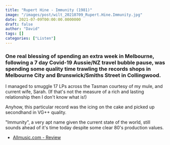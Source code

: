 ```yaml
---
title: "Rupert Hine - Immunity (1981)"
image: "/images/post/wilt_20210709_Rupert.Hine.Immunity.jpg"
date: 2021-07-09T00:00:00.0000000
draft: false
author: "David"
tags: []
categories: ["Listen"]
---
```

### One real blessing of spending an extra week in Melbourne, following a 7 day Covid-19 Aussie/NZ travel bubble pause, was spending some quality time trawling the records shops in Melbourne City and Brunswick/Smiths Street in Collingwood.

 I managed to smuggle 17 LPs across the Tasman courtesy of my mule, and current wife, Sarah. (If that's not the measure of a rich and lasting relationship then I don't know what is!)

 Anyhow, this particular record was the icing on the cake and picked up secondhand in VG++ quality. 

 "Immunity", a very apt name given the current state of the world, still sounds ahead of it's time today despite some clear 80's production values. 

-  [Allmusic.com - Review](https://www.allmusic.com/album/immunity-mw0000011243)